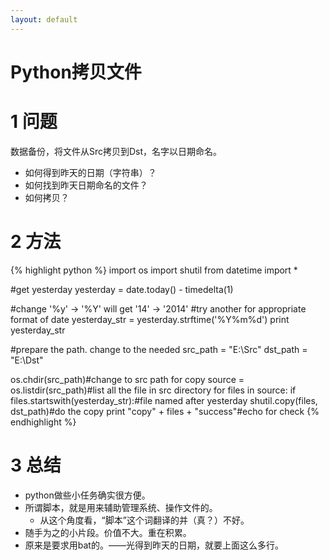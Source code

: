 ```yaml
---
layout: default
---
```


Python拷贝文件
==============

1 问题
====
数据备份，将文件从Src拷贝到Dst，名字以日期命名。

- 如何得到昨天的日期（字符串）？
- 如何找到昨天日期命名的文件？
- 如何拷贝？

2 方法
====
{% highlight python %}
import os
import shutil
from datetime import *

#get yesterday
yesterday = date.today() - timedelta(1)

#change '%y' -> '%Y' will get '14' -> '2014' 
#try another for appropriate format of date
yesterday_str = yesterday.strftime('%Y%m%d')
print yesterday_str

#prepare the path. change to the needed
src_path = "E:\\Src"
dst_path = "E:\\Dst"

os.chdir(src_path)#change to src path for copy
source = os.listdir(src_path)#list all the file in src directory
for files in source:
    if files.startswith(yesterday_str):#file named after yesterday
        shutil.copy(files, dst_path)#do the copy
        print "copy" + files + "success"#echo for check
{% endhighlight %}


3 总结
====
- python做些小任务确实很方便。
- 所谓脚本，就是用来辅助管理系统、操作文件的。
	- 从这个角度看，“脚本”这个词翻译的并（真？）不好。
- 随手为之的小片段。价值不大。重在积累。 
- 原来是要求用bat的。——光得到昨天的日期，就要上面这么多行。

